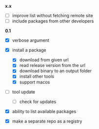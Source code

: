 **x.x**
- [ ] improve list without fetching remote site
- [ ] include packages from other developers

**0.1**
- [x] verbose argument
- [x] install a package
	- [x] download from given url
	- [x] read release version from the url
	- [x] download binary to an output folder
	- [x] install other tools
	- [x] support macos
- [ ] tool update <bucket>
	- [ ] check for updates
- [x] ability to list available packages
- [x] make a separate repo as a registry

